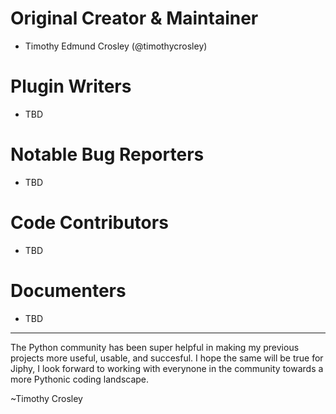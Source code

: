 Original Creator & Maintainer
===================
- Timothy Edmund Crosley (@timothycrosley)

Plugin Writers
===================
- TBD

Notable Bug Reporters
===================
- TBD

Code Contributors
===================
- TBD

Documenters
===================
- TBD

--------------------------------------------

The Python community has been super helpful in making my previous projects more useful, usable, and succesful. I hope the
same will be true for Jiphy, I look forward to working with everynone in the community towards a more Pythonic coding landscape.

~Timothy Crosley
